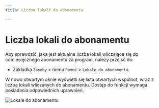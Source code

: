 ```yaml
---
title: Liczba lokali do abonamentu

---
```

# Liczba lokali do abonamentu

Aby sprawdzić, jaka jest aktualna liczba lokali wliczająca się do comiesięcznego abonamentu za program, należy przejść do:

- Zakładka `Zasoby` > menu `Pomo`c > `Lokale do abonamentu`.

W nowo otwartym oknie wyświetli się lista otwartych wspólnot, wraz z liczbą lokali wliczanych do abonamentu. Dostęp do funkcji wymaga posiadania odpowiednich uprawnień.

![Lokale do abonamentu](lokaledoabonamentu.gif)